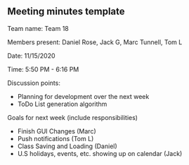 ## Meeting minutes template

Team name: Team 18

Members present: Daniel Rose, Jack G, Marc Tunnell, Tom L

Date: 11/15/2020

Time: 5:50 PM - 6:16 PM

Discussion points: 

* Planning for development over the next week
* ToDo List generation algorithm


Goals for next week (include responsibilities)

* Finish GUI Changes (Marc)
* Push notifications (Tom L)
* Class Saving and Loading (Daniel)
* U.S holidays, events, etc. showing up on calendar (Jack)